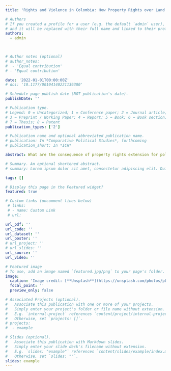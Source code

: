```yaml
---
title: 'Rights and Violence in Colombia: How Property Rights over Land Shape Political Preferences during Conflict'

# Authors
# If you created a profile for a user (e.g. the default `admin` user), write the username (folder name) here
# and it will be replaced with their full name and linked to their profile.
authors:
  - admin
 


# Author notes (optional)
# author_notes:
#  - 'Equal contribution'
# - 'Equal contribution'

date: '2022-01-01T00:00:00Z'
# doi: '10.1177/00104140221139380'

# Schedule page publish date (NOT publication's date).
publishDate: ''

# Publication type.
# Legend: 0 = Uncategorized; 1 = Conference paper; 2 = Journal article;
# 3 = Preprint / Working Paper; 4 = Report; 5 = Book; 6 = Book section;
# 7 = Thesis; 8 = Patent
publication_types: ['2']

# Publication name and optional abbreviated publication name.
# publication: In *Comparative Political Studies*, forthcoming
# publication_short: In *ICW*

abstract: What are the consequence of property rights extension for political preferences in contexts of violence? This paper investigates how the granting of property rights shapes political preferences with a focus on Colombia's 2022 Presidential elections. I argue that granting property rights can gradually weaken political support for the incumbent by eroding political dependence and creating incentives for electoral retribution. Since they improve access to public goods and better income, property rights may disrupt patron-client relations, allowing citizens to vote based on their true political preferences. Moreover, exposure to state-perpetrated violence can induce citizens to withdraw support from political projects or candidates associated with the perpetrator. I examine the argument through two empirical strategies*:* municipal-level variation in land titling complemented by territorial discontinuities in the land restitution program rolled out in 2011. I find that the granting of property rights harmed the incumbent-associated candidate and induced a shift towards Gustavo Petro’s opposition and redistributive agenda. The electoral disadvantage suffered by the establishment candidate was more acute in impoverished areas with a history of state-perpetrated extrajudicial violence. This effect, I find, is driven by violence committed by the state and not by overall levels of violence caused by non-state actors.

# Summary. An optional shortened abstract.
# summary: Lorem ipsum dolor sit amet, consectetur adipiscing elit. Duis posuere tellus ac convallis placerat. Proin tincidunt magna sed ex sollicitudin condimentum.

tags: []

# Display this page in the Featured widget?
featured: true

# Custom links (uncomment lines below)
 # links:
 # - name: Custom Link
 # url:  

url_pdf: ''
url_code: ''
url_dataset: ''
url_poster: ''
# url_project: ''
# url_slides: ''
url_source: ''
url_video: ''

# Featured image
# To use, add an image named `featured.jpg/png` to your page's folder.
image:
  caption: 'Image credit: [**Unsplash**](https://unsplash.com/photos/pLCdAaMFLTE)'
  focal_point: ''
  preview_only: false

# Associated Projects (optional).
#   Associate this publication with one or more of your projects.
#   Simply enter your project's folder or file name without extension.
#   E.g. `internal-project` references `content/project/internal-project/index.md`.
#   Otherwise, set `projects: []`.
# projects:
#  - example

# Slides (optional).
#   Associate this publication with Markdown slides.
#   Simply enter your slide deck's filename without extension.
#   E.g. `slides: "example"` references `content/slides/example/index.md`.
#   Otherwise, set `slides: ""`.
slides: example
---
```

